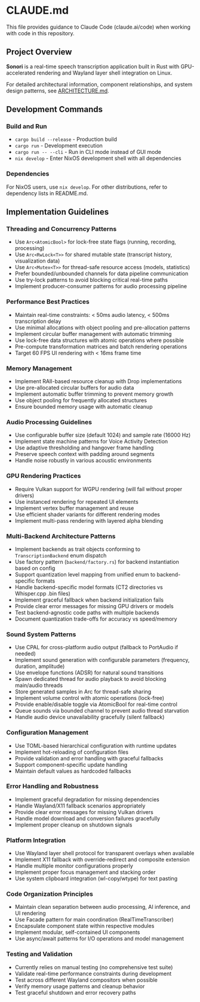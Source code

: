 # CLAUDE.md

This file provides guidance to Claude Code (claude.ai/code) when working with code in this repository.

## Project Overview

**Sonori** is a real-time speech transcription application built in Rust with GPU-accelerated rendering and Wayland layer shell integration on Linux.

For detailed architectural information, component relationships, and system design patterns, see [ARCHITECTURE.md](./ARCHITECTURE.md).

## Development Commands

### Build and Run
- `cargo build --release` - Production build
- `cargo run` - Development execution  
- `cargo run -- --cli` - Run in CLI mode instead of GUI mode
- `nix develop` - Enter NixOS development shell with all dependencies

### Dependencies
For NixOS users, use `nix develop`. For other distributions, refer to dependency lists in README.md.

## Implementation Guidelines

### Threading and Concurrency Patterns
- Use `Arc<AtomicBool>` for lock-free state flags (running, recording, processing)
- Use `Arc<RwLock<T>>` for shared mutable state (transcript history, visualization data)  
- Use `Arc<Mutex<T>>` for thread-safe resource access (models, statistics)
- Prefer bounded/unbounded channels for data pipeline communication
- Use try-lock patterns to avoid blocking critical real-time paths
- Implement producer-consumer patterns for audio processing pipeline

### Performance Best Practices
- Maintain real-time constraints: < 50ms audio latency, < 500ms transcription delay
- Use minimal allocations with object pooling and pre-allocation patterns
- Implement circular buffer management with automatic trimming
- Use lock-free data structures with atomic operations where possible
- Pre-compute transformation matrices and batch rendering operations
- Target 60 FPS UI rendering with < 16ms frame time

### Memory Management
- Implement RAII-based resource cleanup with Drop implementations
- Use pre-allocated circular buffers for audio data
- Implement automatic buffer trimming to prevent memory growth
- Use object pooling for frequently allocated structures
- Ensure bounded memory usage with automatic cleanup

### Audio Processing Guidelines
- Use configurable buffer size (default 1024) and sample rate (16000 Hz)
- Implement state machine patterns for Voice Activity Detection
- Use adaptive thresholding and hangover frame handling
- Preserve speech context with padding around segments
- Handle noise robustly in various acoustic environments

### GPU Rendering Practices
- Require Vulkan support for WGPU rendering (will fail without proper drivers)
- Use instanced rendering for repeated UI elements
- Implement vertex buffer management and reuse
- Use efficient shader variants for different rendering modes
- Implement multi-pass rendering with layered alpha blending

### Multi-Backend Architecture Patterns
- Implement backends as trait objects conforming to `TranscriptionBackend` enum dispatch
- Use factory pattern (`backend/factory.rs`) for backend instantiation based on config
- Support quantization level mapping from unified enum to backend-specific formats
- Handle backend-specific model formats (CT2 directories vs Whisper.cpp .bin files)
- Implement graceful fallback when backend initialization fails
- Provide clear error messages for missing GPU drivers or models
- Test backend-agnostic code paths with multiple backends
- Document quantization trade-offs for accuracy vs speed/memory

### Sound System Patterns
- Use CPAL for cross-platform audio output (fallback to PortAudio if needed)
- Implement sound generation with configurable parameters (frequency, duration, amplitude)
- Use envelope functions (ADSR) for natural sound transitions
- Spawn dedicated thread for audio playback to avoid blocking main/audio threads
- Store generated samples in Arc for thread-safe sharing
- Implement volume control with atomic operations (lock-free)
- Provide enable/disable toggle via AtomicBool for real-time control
- Queue sounds via bounded channel to prevent audio thread starvation
- Handle audio device unavailability gracefully (silent fallback)

### Configuration Management
- Use TOML-based hierarchical configuration with runtime updates
- Implement hot-reloading of configuration files
- Provide validation and error handling with graceful fallbacks
- Support component-specific update handling
- Maintain default values as hardcoded fallbacks

### Error Handling and Robustness
- Implement graceful degradation for missing dependencies
- Handle Wayland/X11 fallback scenarios appropriately
- Provide clear error messages for missing Vulkan drivers
- Handle model download and conversion failures gracefully
- Implement proper cleanup on shutdown signals

### Platform Integration
- Use Wayland layer shell protocol for transparent overlays when available
- Implement X11 fallback with override-redirect and composite extension
- Handle multiple monitor configurations properly
- Implement proper focus management and stacking order
- Use system clipboard integration (wl-copy/wtype) for text pasting

### Code Organization Principles
- Maintain clean separation between audio processing, AI inference, and UI rendering
- Use Facade pattern for main coordination (RealTimeTranscriber)
- Encapsulate component state within respective modules
- Implement modular, self-contained UI components
- Use async/await patterns for I/O operations and model management

### Testing and Validation
- Currently relies on manual testing (no comprehensive test suite)
- Validate real-time performance constraints during development  
- Test across different Wayland compositors when possible
- Verify memory usage patterns and cleanup behavior
- Test graceful shutdown and error recovery paths